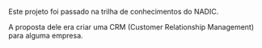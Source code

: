 <p>Este projeto foi passado na trilha de conhecimentos do NADIC.</p>

<p>A proposta dele era criar uma CRM (Customer Relationship Management) para alguma empresa.</p>